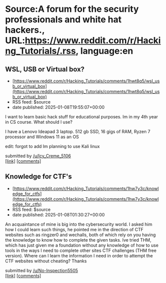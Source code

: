 # Source:A forum for the security professionals and white hat hackers., URL:https://www.reddit.com/r/Hacking_Tutorials/.rss, language:en

## WSL, USB or Virtual box?
 - [https://www.reddit.com/r/Hacking_Tutorials/comments/1hwt8q5/wsl_usb_or_virtual_box](https://www.reddit.com/r/Hacking_Tutorials/comments/1hwt8q5/wsl_usb_or_virtual_box)
 - RSS feed: $source
 - date published: 2025-01-08T19:55:07+00:00

<!-- SC_OFF --><div class="md"><p>I want to learn basic hack stuff for educational purposes. Im in my 4th year in CS course. What should I use?</p> <p>I have a Lenovo Ideapad 3 laptop. 512 gb SSD, 16 gigs of RAM, Ryzen 7 processor and Windows 11 as an OS</p> <p>edit: forgot to add Im planning to use Kali linux</p> </div><!-- SC_ON --> &#32; submitted by &#32; <a href="https://www.reddit.com/user/Icy_Creme_5106"> /u/Icy_Creme_5106 </a> <br/> <span><a href="https://www.reddit.com/r/Hacking_Tutorials/comments/1hwt8q5/wsl_usb_or_virtual_box/">[link]</a></span> &#32; <span><a href="https://www.reddit.com/r/Hacking_Tutorials/comments/1hwt8q5/wsl_usb_or_virtual_box/">[comments]</a></span>

## Knowledge for CTF's
 - [https://www.reddit.com/r/Hacking_Tutorials/comments/1hw7y3c/knowledge_for_ctfs](https://www.reddit.com/r/Hacking_Tutorials/comments/1hw7y3c/knowledge_for_ctfs)
 - RSS feed: $source
 - date published: 2025-01-08T01:30:27+00:00

<!-- SC_OFF --><div class="md"><p>An acquaintance of mine is big into the cybersecurity world. I asked him how I could learn such things, he pointed me in the direction of CTF websites such as ringzer0 and wechalls, both of which rely on you having the knowledge to know how to complete the given tasks. Ive tried THM, which has just given me a foundation without any knowledge of how to use tools in the ways I need to complete other sites CTF challenges (THM free version). Where can I learn the information I need in order to attempt the CTF websites without cheating? Thanks</p> </div><!-- SC_ON --> &#32; submitted by &#32; <a href="https://www.reddit.com/user/No-Inspection5505"> /u/No-Inspection5505 </a> <br/> <span><a href="https://www.reddit.com/r/Hacking_Tutorials/comments/1hw7y3c/knowledge_for_ctfs/">[link]</a></span> &#32; <span><a href="https://www.reddit.com/r/Hacking_Tutorials/comments/1hw7y3c/knowledge_for_ctfs/">[comments]</a></span>

